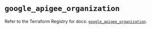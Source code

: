 # `google_apigee_organization`

Refer to the Terraform Registry for docs: [`google_apigee_organization`](https://registry.terraform.io/providers/hashicorp/google-beta/5.39.0/docs/resources/google_apigee_organization).
